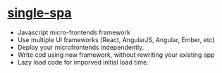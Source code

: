 # [single-spa](https://single-spa.js.org)
* Javascript micro-frontends framework
* Use multiple UI frameworks (React, AngularJS, Angular, Ember, etc)
* Deploy your microfrontends independently.
* Write cod using new framework, without rewriting your existing app
* Lazy load code for imporved initial load time.
<!--stackedit_data:
eyJoaXN0b3J5IjpbMTk5NzQ4Mjc2NV19
-->